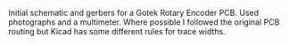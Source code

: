 Initial schematic and gerbers for a Gotek Rotary Encoder PCB.
Used photographs and a multimeter.
Where possible I followed the original PCB routing but Kicad has some different rules for trace widths.